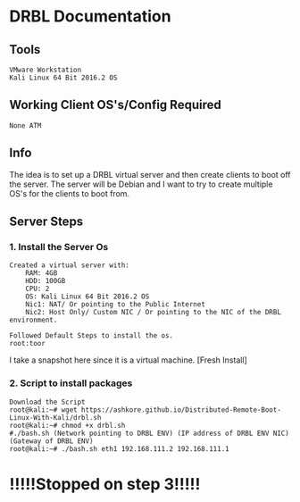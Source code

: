# DRBL Documentation

## Tools
```
VMware Workstation
Kali Linux 64 Bit 2016.2 OS 
```
## Working Client OS's/Config Required
```
None ATM
```
## Info
The idea is to set up a DRBL virtual server and then create clients to boot off the server. The server will be Debian and I want to try to create multiple OS's for the clients to boot from. 
## Server Steps
### 1. Install the Server Os

```
Created a virtual server with:
    RAM: 4GB
    HDD: 100GB
    CPU: 2
    OS: Kali Linux 64 Bit 2016.2 OS 
    Nic1: NAT/ Or pointing to the Public Internet
    Nic2: Host Only/ Custom NIC / Or pointing to the NIC of the DRBL environment.

Followed Default Steps to install the os.
root:toor
```
I take a snapshot here since it is a virtual machine. [Fresh Install]
### 2. Script to install packages
```
Download the Script
root@kali:~# wget https://ashkore.github.io/Distributed-Remote-Boot-Linux-With-Kali/drbl.sh
root@kali:~# chmod +x drbl.sh
#./bash.sh (Network pointing to DRBL ENV) (IP address of DRBL ENV NIC) (Gateway of DRBL ENV)
root@kali:~# ./bash.sh eth1 192.168.111.2 192.168.111.1
```
# !!!!!Stopped on step 3!!!!!

